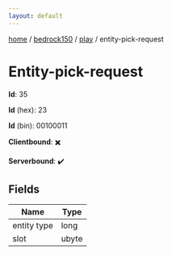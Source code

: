 ```yaml
---
layout: default
---
```


[home](/)  /  [bedrock150](/protocol/bedrock150)  /  [play](/protocol/bedrock150/play)  /  entity-pick-request

# Entity-pick-request

**Id**: 35

**Id** (hex): 23

**Id** (bin): 00100011

**Clientbound**: ✖️

**Serverbound**: ✔️

## Fields

Name | Type
---|---
entity type | long
slot | ubyte

